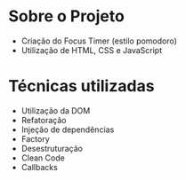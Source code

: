 # Sobre o Projeto
- Criação do Focus Timer (estilo pomodoro) 
- Utilização de HTML, CSS e JavaScript

# Técnicas utilizadas
- Utilização da DOM
- Refatoração
- Injeção de dependências
- Factory
- Desestruturação
- Clean Code
- Callbacks
 